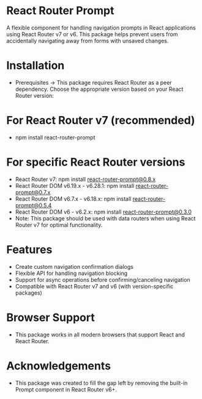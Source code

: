 # React Router Prompt
A flexible component for handling navigation prompts in React applications using React Router v7 or v6. This package helps prevent users from accidentally navigating away from forms with unsaved changes.

# Installation
- Prerequisites -> This package requires React Router as a peer dependency. Choose the appropriate version based on your React Router version:

# For React Router v7 (recommended)
- npm install react-router-prompt

# For specific React Router versions
- React Router v7: npm install react-router-prompt@0.8.x
- React Router DOM v6.19.x - v6.28.1: npm install react-router-prompt@0.7.x
- React Router DOM v6.7.x - v6.18.x: npm install react-router-prompt@0.5.4
- React Router DOM v6 - v6.2.x: npm install react-router-prompt@0.3.0
- Note: This package should be used with data routers when using React Router v7 for optimal functionality.

# Features
- Create custom navigation confirmation dialogs
- Flexible API for handling navigation blocking
- Support for async operations before confirming/canceling navigation
- Compatible with React Router v7 and v6 (with version-specific packages)

# Browser Support
- This package works in all modern browsers that support React and React Router.

# Acknowledgements
- This package was created to fill the gap left by removing the built-in Prompt component in React Router v6+.
